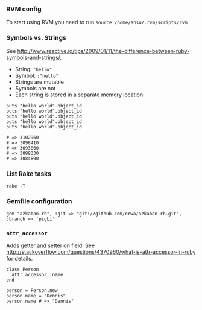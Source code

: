 ### RVM config
To start using RVM you need to run `source /home/ahsu/.rvm/scripts/rvm`

### Symbols vs. Strings
See http://www.reactive.io/tips/2009/01/11/the-difference-between-ruby-symbols-and-strings/.

* String: `"hello"`
* Symbol: `:"hello"`
* Strings are mutable
* Symbols are not
* Each string is stored in a separate memory location:
```
puts "hello world".object_id
puts "hello world".object_id
puts "hello world".object_id
puts "hello world".object_id
puts "hello world".object_id

# => 3102960
# => 3098410
# => 3093860
# => 3089330
# => 3084800
```

### List Rake tasks
```
rake -T
```

### Gemfile configuration
```
gem "azkaban-rb", :git => "git://github.com/erwa/azkaban-rb.git", :branch => 'pigLi'
```

### `attr_accessor`
Adds getter and setter on field. See http://stackoverflow.com/questions/4370960/what-is-attr-accessor-in-ruby for details.
```
class Person
  attr_accessor :name
end

person = Person.new
person.name = "Dennis"
person.name # => "Dennis"
```